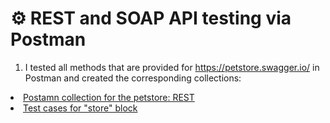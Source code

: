# :gear: REST and SOAP API testing via Postman

1) I tested all methods that are provided for https://petstore.swagger.io/ in Postman and created the corresponding collections:
<li> <a href="https://www.postman.com/supply-pilot-49264861/explore/collection/55oyb99/petstore-swagger-io?action=share&creator=36752958"> Postamn collection for the petstore: REST</a>  
<li> <a href="https://docs.google.com/spreadsheets/d/18ALN6iyU8tHKQ1kN3e7vJNNBLiG1awS0s5ld4n-Hsag/edit?usp=sharing"> Test cases for "store" block